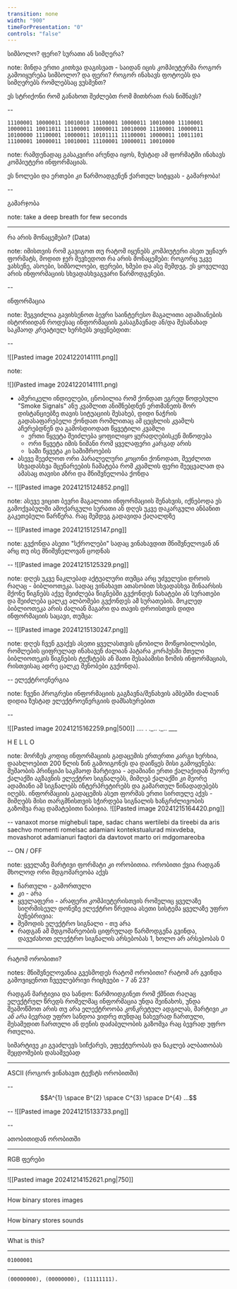 ```yaml
---
transition: none
width: "900"
timeForPresentation: "0"
controls: "false"
---
```

სიმბოლო? ფერი? სურათი ან სიმღერა?

note:
მინდა ერთი კითხვა დაგისვათ - საიდან იცის კომპიუტერმა როგორ გამოიყურება სიმბოლო? და ფერი? როგორ ინახავს ფოტოებს და სიმღერებს რომლებსაც ვუსმენთ?

ეს სტრიქონი რომ განახოთ შეძლებთ რომ მითხრათ რას ნიშნავს?

--

`11100001 10000011 10010010 11100001 10000011 10010000 11100001 10000011 10011011 11100001 10000011 10010000 11100001 10000011 10100000 11100001 10000011 10101111 11100001 10000011 10011101 11100001 10000011 10010001 11100001 10000011 10010000`

note:
რამდენადაც გასაკვირი არუნდა იყოს, ზუსტად ამ ფორმატში ინახავს კომპიუტერი ინფორმაციას.

ეს ნოლები და ერთები კი წარმოადგენენ ქართულ სიტყვას - გამარჯობა!


--

გამარჯობა

note:
take a deep breath for few seconds


---

რა არის მონაცემები? (Data)

note:
იმისთვის რომ გავიგოთ თუ რატომ იყენებს კომპიუტერი ასეთ უცნაურ ფორმატს, მოდით ჯერ შევხედოთ რა არის მონაცემები:
როგორც უკვე ვახსენე, ასოები, სიმბოლოები, ფერები, ხმები და ასე შემდეგ. ეს ყოველივე არის ინფორმაციის სხვადასხვაგვარი წარმოდგენები. 

--

ინფორმაცია

note:
შეგვიძლია გავიხსენოთ ბევრი საინტერესო მაგალითი ადამიანების ისტორიიდან როდესაც ინფორმაციის გასაგზავნად ან/და შესანახად საკმაოდ კრეატიულ ხერხებს ვიყენებდით:

--

![[Pasted image 20241220141111.png]]

note:

![](Pasted image 20241220141111.png)

- ამერიკელი ინდიელები, ცნობილია რომ ქონდათ ეგრედ წოდებული "Smoke Signals" ანუ კვამლით ანიშნებდნენ ერთმანეთს შორ დისტანციებზე თავის სიტუაციის შესახებ, დიდი ნაჭრის გადასაფარებელი ქონდათ რომლითაც ამ ცეცხლის კვამლს აჩერებდნენ და გამოსდიოდათ წყვეტილი კვამლი 
	- ერთი წყვეტა შეიძლება ყოფილიყო ყურადღებისკენ მიწოდება
	- ორი წყვეტა იმის ნიშანი რომ ყველაფერი კარგად არის
	- სამი წყვეტა კი საშიშროების
- ასევე შეეძლოთ ორი პარალელური კოცონი  ქონოდათ, შეეძლოთ სხვადასხვა მცენარეების ჩამატება რომ კვამლის ფერი შეეცვალათ და ამასაც თავისი აზრი და მნიშვნელობა ქონდა

--
![[Pasted image 20241215124852.png]]

note:
ასევე ვიცით ბევრი მაგალითი ინფორმაციის შენახვის, იქნებოდა ეს გამოქვაბულში ამოქარგული სურათი ან დღეს უკვე დაკარგული ანბანით გაკეთებული წარწერა. რაც შემდეგ გადავიდა ქაღალდზე

--
![[Pasted image 20241215125147.png]]

note: გვქონდა ასეთი "სქროლები" სადაც ვინახავდით მნიშვნელოვან ან არც თუ ისე მნიშვნელოვან ცოდნას

--
![[Pasted image 20241215125329.png]]

note:
დღეს უკვე ნაკლებად აქტუალური თუმცა არც უძველესი დროის რაღაც - ბიბლიოთეკა. სადაც ვინახავთ ათასობით სხვადასხვა შინაარსის მქონე წიგნებს აქვე შეიძლება წიგნებში გვქონდეს ნახატები ან სურათები და შეიძლება ცალკე ალბომები გვქონდეს ამ სურათების.
მოკლედ ბიბლიოთეკა არის ძალიან მაგარი და თავის დროისთვის დიდი ინფორმაციის საცავი, თუმცა:

--
![[Pasted image 20241215130247.png]]

note:
დღეს ჩვენ გვაქვს ასეთი ყველასთვის ცნობილი მოწყობილობები, რომლების ციფრულად ინახავენ ძალიან პატარა კორპუსში მთელი ბიბლიოთეკის წიგნების ტექსტებს ან მათი შესაბამისი ზომის ინფორმაციას, რისთვისაც ადრე ცალკე შენობები გვქონდა).

--
ელექტროენერგია

note:
ჩვენი პროგრესი ინფორმაციის გაგზავნა/შენახვის ამბებში ძალიან დიდია ზუსტად ელექტროენერგიის დამსახურებით

--

![[Pasted image 20241215162259.png|500]]
.... . .\_.. .\_.. ___

H E L L O

note:
მორზეს კოდიც ინფორმაციის გადაცემის ერთერთი კარგი ხერხია, დაახლოებით 200 წლის წინ გამოიგონეს და დაიწყეს მისი გამოყენება: მუშაობის პრინციპი საკმაოდ მარტივია - ადამიანი ერთი ქალაქიდან მეორე ქალაქში აგზავნის ელექტრო სიგნალებს, მიმღებ ქალაქში კი მეორე ადამიანი ამ სიგნალებს ინტერპრეტირებს და გამართულ წინადადებებს იღებს. ინფორმაციის გადაცემის ასეთ ფორმას ერთი სირთულე აქვს - მიმღებს მისი თარგმნისთვის სჭირდება სიგნალის ხანგრძლივობის გაზომვა რაც დამატებითი ნაბიჯია.
![[Pasted image 20241215164420.png]]

--
vanaxot morse mighebuli tape, sadac chans wertilebi da tireebi da aris saechvo momenti romelsac adamiani kontekstualurad mixvdeba,
movashorot adamianuri faqtori da davtovot marto ori mdgomareoba 

--
ON / OFF

note:
ყველაზე მარტივი ფორმატი კი ორობითია. ორობითი ქვია რადგან მხოლოდ ორი მდგომარეობა აქვს 
- ჩართული - გამორთული
- კი - არა
- ყველაფერი - არაფერი
კომპიუტერისთვის რომელიც ყველაზე სიღრმისეულ დონეზე ელექტრო წრედია ასეთი სისტემა ყველაზე უფრო ბუნებრივია:
- შემოდის ელექტრო სიგნალი - თუ არა
- რადგან ამ მდგომარეობის ციფრულად წარმოდგენა გვინდა, დავუძახოთ ელექტრო სიგნალის არსებობას 1, ხოლო არ არსებობას 0

---
რატომ ორობითი?

notes:
მნიშვნელოვანია გვესმოდეს რატომ ორობითი? რატომ არ გვინდა გამოვიყენოთ ჩვეულებრივი რიცხვები - 7 ან 23? 

რადგან მარტივია და სანდო: წარმოიდგინეთ რომ ქმნით რაღაც ელექტრულ წრედს რომელმაც ინფორმაცია უნდა შეინახოს, უნდა შეამოწმოთ არის თუ არა ელექტროობა კონკრეტულ ადგილას, მარტივი *კი ან არა* ბევრად უფრო სანდოა ვიდრე თუნდაც ნახევრად ჩართული, მესამედით ჩართული ან დენის დაძაბულობის გაზომვა რაც ბევრად უფრო რთულია. 

სიმარტივე კი გვაძლევს სიჩქარეს, ეფექტურობას და ნაკლებ ალბათობას შეცდომების დასაშვებად

---

ASCII (როგორ ვინახავთ ტექსტს ორობითში)

--
$$A^{1} \space B^{2} \space C^{3} \space D^{4} ...$$

--
![[Pasted image 20241215133733.png]]

--

ათობითიდან ორობითში

---

RGB ფერები

---

![[Pasted image 20241214152621.png|750]]

---
How binary stores images

---
How binary stores sounds

---
What is this?

---
`01000001`

---
`(00000000), (00000000), (11111111).`
